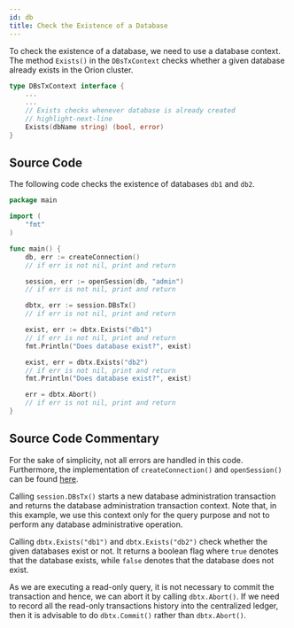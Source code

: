 ```yaml
---
id: db
title: Check the Existence of a Database
---
```


To check the existence of a database, we need to use a database context. The method `Exists()`
in the `DBsTxContext` checks whether a given database already exists in the Orion cluster.

```go
type DBsTxContext interface {
    ...
    ...
	// Exists checks whenever database is already created
    // highlight-next-line
	Exists(dbName string) (bool, error)
}
```


## Source Code
The following code checks the existence of databases `db1` and `db2`.

```go
package main

import (
	"fmt"
)

func main() {
	db, err := createConnection()
    // if err is not nil, print and return

	session, err := openSession(db, "admin")
    // if err is not nil, print and return

	dbtx, err := session.DBsTx()
    // if err is not nil, print and return

	exist, err := dbtx.Exists("db1")
    // if err is not nil, print and return
	fmt.Println("Does database exist?", exist)

	exist, err = dbtx.Exists("db2")
    // if err is not nil, print and return
	fmt.Println("Does database exist?", exist)

	err = dbtx.Abort()
    // if err is not nil, print and return
}
```

## Source Code Commentary
For the sake of simplicity, not all errors are handled in this code. Furthermore, the implementation of `createConnection()` and `openSession()` can be found [here](../../pre-requisite/gosdk).

Calling `session.DBsTx()` starts a new database administration transaction and returns the database administration transaction context.
Note that, in this example, we use this context only for the query purpose and not to perform any database administrative operation.

Calling `dbtx.Exists("db1")` and `dbtx.Exists("db2")` check whether the given databases exist or not. It returns a boolean flag where `true` denotes that the
database exists, while `false` denotes that the database does not exist.

As we are executing a read-only query, it is not necessary to commit the transaction and hence, we can abort it by calling `dbtx.Abort()`. If we need to record
all the read-only transactions history into the centralized ledger, then it is advisable to do `dbtx.Commit()` rather than `dbtx.Abort()`.
